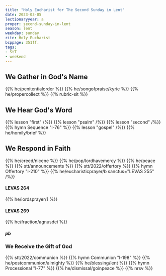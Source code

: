```yaml
---
title: "Holy Eucharist for The Second Sunday in Lent"
date: 2023-03-05
lectionaryyear: a
proper: second-sunday-in-lent
season: lent
weekday: sunday
rite: Holy Eucharist
bcppage: 351ff.
tags:
- StT
- weekend
---
```


## We Gather in God's Name
{{% he/penitentialorder %}}
{{% he/songofpraise/kyrie %}}
{{% he/propercollect %}}
{{% rubric-sit %}}

## We Hear God's Word
{{% lesson "first" /%}}
{{% lesson "psalm" /%}}
{{% lesson "second" /%}}
{{% hymn Sequence "l-76" %}}
{{% lesson "gospel" /%}}
{{% he/homily/brief %}}

## We Respond in Faith
{{% he/creed/nicene %}}
{{% he/pop/lordhavemercy %}}
{{% he/peace %}}
{{% stt/announcements %}}
{{% stt/2022/offertory %}}
{{% hymn Offertory "l-210" %}}
{{% he/eucharisticprayer/b sanctus="LEVAS 255" /%}}

#### LEVAS 264
{{% he/lordsprayer/1 %}}

#### LEVAS 269
{{% he/fraction/agnusdei %}}

##### pb
### We Receive the Gift of God
{{% stt/2022/communion %}}
{{% hymn Communion "l-198" %}}
{{% he/postcommunion/almighty %}}
{{% he/blessing/lent %}}
{{% hymn Processional "l-77" %}}
{{% he/dismissal/goinpeace %}}
{{% nrsv %}}

